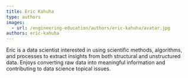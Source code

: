 ```yaml
---
title: Eric Kahuha
type: authors
images:
  - url: /engineering-education/authors/eric-kahuha/avatar.jpg
authors: eric-kahuha
---
```

Eric is a data scientist interested in using scientific methods, algorithms, and processes to extract insights from both structural and unstructured data. Enjoys converting raw data into meaningful information and contributing to data science topical issues.
